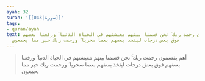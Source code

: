```yaml
---
ayah: 32
surah: '[[043|سورة]]'
tags:
- quran/ayah
text: أهم يقسمون رحمت ربك ۚ نحن قسمنا بينهم معيشتهم في الحياة الدنيا ۚ ورفعنا بعضهم
  فوق بعض درجات ليتخذ بعضهم بعضا سخريا ۗ ورحمت ربك خير مما يجمعون
---
```

> أهم يقسمون رحمت ربك ۚ نحن قسمنا بينهم معيشتهم في الحياة الدنيا ۚ ورفعنا بعضهم فوق بعض درجات ليتخذ بعضهم بعضا سخريا ۗ ورحمت ربك خير مما يجمعون
